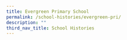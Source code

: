```yaml
---
title: Evergreen Primary School
permalink: /school-histories/evergreen-pri/
description: ""
third_nav_title: School Histories
---
```

